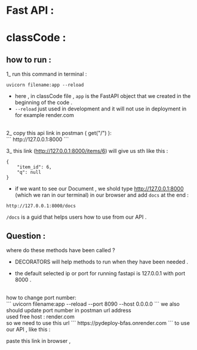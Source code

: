 # Fast API :


# classCode :
## how to run :
1_ run this command in terminal : 
```
uvicorn filename:app --reload
```
+ here , in classCode file ,  ```app``` is the FastAPI object that we created  in the beginning of the code . <br>
+ ```--reload``` just used in development and it will not use in deployment in for example render.com

<br>
2_ copy this api link in postman ( get("/") ): <br>
``` http://127.0.0.1:8000 ``` <br>

3_ this link (http://127.0.0.1:8000/items/6) will give us sth like this : <br>

```
{
    "item_id": 6,
    "q": null
}
```

+ if we want to see our Document , we shold type http://127.0.0.1:8000 (which we ran in our terminal) in our browser and add ```docs``` at the end : <br>
```
http://127.0.0.1:8000/docs
```
```/docs``` is a guid that helps users how to use from our API .

## Question :
where do these methods have been called ? <br>
+ DECORATORS will help methods to run when they have been needed . <br>

+ the default selected ip or port for running fastapi  is 127.0.0.1 with port 8000 . 
<br>
how to change port number: <br>
```
uvicorn filename:app --reload --port 8090 --host 0.0.0.0
```
we also should update port number in postman url address
<br>
used free host : render.com <br>
so we need to use this url ``` https://pydeploy-bfas.onrender.com ``` to use our API , like this : <br>

paste this link in browser , 

